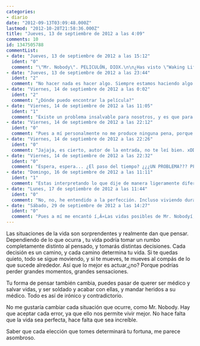 ```yaml
---
categories:
- diario
date: "2012-09-13T03:09:48.000Z"
lastmod: "2012-10-28T21:58:36.000Z"
title: "Jueves, 13 de septiembre de 2012 a las 4:09"
comments: 10
id: 1347505788
commentList:
- date: "Jueves, 13 de septiembre de 2012 a las 15:12"
  ident: "0"
  comment: "\"Mr. Nobody\". PELICULÓN, DIOX.\n\n¿Has visto \"Waking Life\"? Te la recomiendo.\n\nY... no estoy del todo de acuerdo con lo que dices. Nunca el tiempo es perdido. Siempre se hace todo lo mejor que se puede en cada momento. Si no se hizo mejor, por algo será. Así que la fortuna no queda determinada por lo que hagas, sino por tus circunstancias particulares. Multiplicar la realidad no lleva a ninguna parte, hacer como Nemo es vivir lo no vivido, pensar lo que pudo ser pero que no fue. ¿Qué utilidad tiene, mas no sea pasar el rato? xD\n\nAl perder un gran momento, ganas otro que no valoras tanto. Y si no lo valoras es problema tuyo. TODO momento es grande. Estás vivo. ¿Qué hay más grande que eso? =)"
- date: "Jueves, 13 de septiembre de 2012 a las 23:44"
  ident: "2"
  comment: "No hacer nada es hacer algo. Siempre estamos haciendo algo. No hacer nada es tomar una elección. \nClaro que valoro cada momento, creo que no me he explicado bien  xD"
- date: "Viernes, 14 de septiembre de 2012 a las 0:02"
  ident: "2"
  comment: "¿Dónde puedo encontrar la película?"
- date: "Viernes, 14 de septiembre de 2012 a las 11:05"
  ident: "1"
  comment: "Existe un problema insalvable para nosotros, y es que para el ser humano el tiempo es finito. Y a ese problema hay que añadirle que cada persona dispone de un intervalo diferente y desconocido.\n\nPor lo tanto vivimos sabiendo que cada instante que pasa no se recupera jamas, y no solo eso si no que nos acerca al final. No sabemos cuando ocurre pero sabemos que ocurre. Y eso da una importancia abismal a nuestras decisiones, ya que podrian ser irreversibles. Por eso perder un gran momento produce una pena tan grande, no sabemos con certeza que vayamos a tener una oportunidad similar en el futuro..."
- date: "Viernes, 14 de septiembre de 2012 a las 22:12"
  ident: "0"
  comment: "Pues a mí personalmente no me produce ninguna pena, porque los grandes momentos no se pierden por no aprovecharlos. De hecho, no se pierden, porque al no aprovecharlos, estás aprovechando otra oportunidad distinta. Por ejemplo, en mi caso sin ir más lejos, reprimí mis sentimientos durante tanto tiempo que mejor no digo cuánto. Y ahora que ya he dejado de hacerlo, para nada veo perdido ningún momento de sentir intensamente la vida, pues esos momentos los aproveché de otra forma, que es realizando todo mi potencial racional, rozando con los límites de mi propia inteligencia y expandiéndola en esos momentos abstrayéndome y trascenciendo hasta límites que me siento orgulloso de haber podido alcanzar.\n\nEl truco para ser feliz en todo momento, incluso ser feliz estando triste y hundido, es valorar lo que se es, valorar la realidad. Si nos aferramos a lo que pudo ser, estamos cayendo en un error, que es evadirnos de la realidad y eso no ayuda para nada a nuestra autoestima, que es lo más importante porque sin ella no podemos tomar iniciativa alguna en nuestras vidas."
- date: "Viernes, 14 de septiembre de 2012 a las 22:26"
  ident: "0"
  comment: "Jajaja, es cierto, autor de la entrada, no te leí bien. xDDD\nCuando dices \"No me gustaría cambiar cada situación que ocurre, como Mr. Nobody\", me comí el \"No\" inicial, y el sentido de todo lo que leí después lo cambié porque me condicioné a mí mismo no habiendo leído una sola negación, jajajajaja...\n\nPues la película no sé dónde conseguirla, a mí me la pasaron, pero todo es buscar en Google, jaja... ^^"
- date: "Viernes, 14 de septiembre de 2012 a las 22:32"
  ident: "0"
  comment: "Espera, espera... ¿El paso del tiempo? ¿¿¿UN PROBLEMA??? PFJAJAJA, mire, señor anónimo, perdone que discrepe BRUTALMENTE. xD\n\nCrecer, madurar y envejecer es lo mejor que le puede pasar a un ser vivo. Haga lo que haga, deje de hacer lo que deje de hacer. Pensar en realidades alternativas a la que estamos viviendo no sirve para nada, solo como pasatiempos es atractivo, hablar de lo que no sabremos. Y todo lo que hago y dejo de hacer me hace ser. Con eso me basta."
- date: "Domingo, 16 de septiembre de 2012 a las 11:11"
  ident: "1"
  comment: "Estas interpretando lo que dije de manera ligeramente diferente, a mi me preocupa el paso del tiempo, pero solo porque si tomas una decision equivocada, si que aprenderas de ella, pero quizas no tengas tiempo de enmendarla y vivas siempre las consecuencias del error.\nTambien me refiero a relaciones largas.\nPor otro lado comparto totalmente lo que dices, lo que yo quiero decir es que me obsesiona el tiempo. Se me hace complicado pensar en lo que dejo pasar cuando elijo una opcion irreversible..."
- date: "Lunes, 17 de septiembre de 2012 a las 11:44"
  ident: "0"
  comment: "No, no, he entendido a la perfección. Incluso viviendo durante tanto tiempo una \"mentira\" (en realidad no es mentira algo en lo que dejas de creer si dejas de creer en ello porque lo que sientas cambie, es algo que fue verdad), incluso así no perderás el tiempo. Si necesitaste tanto tiempo para darte cuenta o aprender algo, ese tiempo es justo el que necesitabas. Que otro se dé cuenta antes no quiere decir que tú hayas perdido el tiempo, has empleado el necesario. Sean relaciones largas, sean decisiones \"equivocadas\" (¿de verdad crees que una decisión es equivocada si la tomas sin conocer las posibles consecuencias? Yo no hablaría de decisiones equivocadas, hablaría de impulsos poco sopesados racionalmente), obsesionarse con el tiempo no va a hacer que lo \"aproveches\" más sino al contrario. Vas a emplear parte de tu tiempo en observar cómo pasa éste, y si te dejas fluir, permitiéndote cometer errores, teniendo en cuenta que las opciones que te parecen irreversibles a priori puede que no lo sean tanto aunque quizá sea bastante radical o poco tolerada por los demás la forma de volver atrás... Si no te presionas así, si ese perfeccionismo lo conviertes en una herramienta y no en una patología, te sentirás triunfante siempre.\nSé que es difícil ese cambio de actitud que propongo, a mí me ha costado año y pico y sigo limpiando mi forma de pensar, porque aún quedan restos de lo que la sociedad me hizo ser... Quedan restos de suciedad, pensamientos saboteadores que impiden que haga lo que me gusta, por ejemplo. Todo es dejarse llevar sin ansiar tanto autocontrol. Para ganar el control que buscas tienes que asumir el descontrol inherente a la vida humana. Asumir que nos puede afectar en cualquier momento. No sentirnos culpables de querer hacer las cosas lo mejor que podamos, sino agradecidos. Y no castigarnos cuando las cosas no salen como queríamos, sino felicitarnos por no haber salido peor. ¿Qué sentido tiene no querer lo único que tenemos, que es a nosotros mismos? xD"
- date: "Sábado, 29 de septiembre de 2012 a las 14:27"
  ident: "0"
  comment: "Pues a mí me encantó í‚Â«Las vidas posibles de Mr. Nobodyí‚Â», quizá sea por mi manía de pensar í‚Â«qué habría ocurrido si...í‚Â»."
---
```


Las situaciones de la vida son sorprendentes y realmente dan que pensar. Dependiendo de lo que ocurra , tu vida podría tomar un rumbo completamente distinto al pensado, y tomarás distintas decisiones. Cada decisión es un camino, y cada camino determina tu vida. Si te quedas quieto, todo se sigue moviendo, y si te mueves, te mueves al compás de lo que sucede alrededor. Así que lo mejor es actuar,¿no? Porque podrías perder grandes momentos, grandes sensaciones.  
  
 Tu forma de pensar también cambia, puedes pasar de querer ser médico y salvar vidas, y ser soldado y acabar con ellas, y mandar heridos a su médico. Todo es así de irónico y contradictorio.  
  
No me gustaría cambiar cada situación que ocurre, como Mr. Nobody. Hay que aceptar cada error, ya que ello nos permite vivir mejor. No hace falta que la vida sea perfecta, hace falta que sea increíble.  
  
Saber que cada elección que tomes determinará tu fortuna, me parece asombroso.